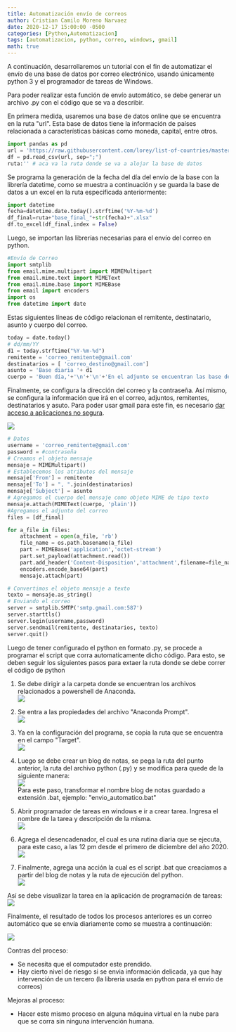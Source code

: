 ```yaml
---
title: Automatización envío de correos 
author: Cristian Camilo Moreno Narvaez
date: 2020-12-17 15:00:00 -0500
categories: [Python,Automatizacion]
tags: [automatizacion, python, correo, windows, gmail]
math: true
---
```


A continuación, desarrollaremos un tutorial con el fin de automatizar el envío de una base de datos por correo electrónico, usando únicamente python 3 y el programador de tareas de Windows.

Para poder realizar esta función de envío automático, se debe generar un archivo .py con el código que se va a describir.

En primera medida, usaremos una base de datos online que se encuentra en la ruta "url". Esta base de datos tiene la información de países relacionada a características básicas como moneda, capital, entre otros.


```python
import pandas as pd
url = 'https://raw.githubusercontent.com/lorey/list-of-countries/master/csv/countries.csv'
df = pd.read_csv(url, sep=";")
ruta:'' # aca va la ruta donde se va a alojar la base de datos
```

Se programa la generación de la fecha del día del envío de la base con la librería datetime, como se muestra a continuación y se guarda la base de datos a un excel en la ruta especificada anteriormente:

```python
import datetime
fecha=datetime.date.today().strftime('%Y-%m-%d')
df_final=ruta+"base_final_"+str(fecha)+".xlsx"
df.to_excel(df_final,index = False)
```

Luego, se importan las librerías necesarias para el envío del correo en python.

```python
#Envío de Correo
import smtplib
from email.mime.multipart import MIMEMultipart
from email.mime.text import MIMEText
from email.mime.base import MIMEBase
from email import encoders
import os
from datetime import date
```

Estas siguientes líneas de código relacionan el remitente, destinatario, asunto y cuerpo del correo.

```python
today = date.today()
# dd/mm/YY
d1 = today.strftime("%Y-%m-%d")
remitente = 'correo_remitente@gmail.com'
destinatarios = [ 'correo_destino@gmail.com']
asunto = 'Base diaria '+ d1
cuerpo = 'Buen día,'+'\n'+'\n'+'En el adjunto se encuentran las base del día de hoy.'+'\n'+'\n'+' Quedo atento a tus comentarios.'
```

Finalmente, se configura la dirección del correo y la contraseña. Así mismo, se configura la información que irá en el correo, adjuntos, remitentes, destinatarios y asuto.
Para poder usar gmail para este fin, es necesario [dar acceso a aplicaciones no segura](https://docs.rocketbot.co/?p=1567).

![ ](/assets/img/2020-12-14-automatizacion-envio-correos/paso_gmail.PNG)

```python
# Datos
username = 'correo_remitente@gmail.com'
password = #contraseña
# Creamos el objeto mensaje
mensaje = MIMEMultipart()
# Establecemos los atributos del mensaje
mensaje['From'] = remitente
mensaje['To'] = ", ".join(destinatarios)
mensaje['Subject'] = asunto
# Agregamos el cuerpo del mensaje como objeto MIME de tipo texto
mensaje.attach(MIMEText(cuerpo, 'plain'))
#Agregamos el adjunto del correo
files = [df_final]

for a_file in files:
    attachment = open(a_file, 'rb')
    file_name = os.path.basename(a_file)
    part = MIMEBase('application','octet-stream')
    part.set_payload(attachment.read())
    part.add_header('Content-Disposition','attachment',filename=file_name)
    encoders.encode_base64(part)
    mensaje.attach(part)

# Convertimos el objeto mensaje a texto
texto = mensaje.as_string()
# Enviando el correo
server = smtplib.SMTP('smtp.gmail.com:587')
server.starttls()
server.login(username,password)
server.sendmail(remitente, destinatarios, texto)
server.quit()
```

Luego de tener configurado el python en formato .py, se procede a programar el script que corra automaticamente dicho código. Para esto, se deben seguir los siguientes pasos para extaer la ruta donde se debe correr el código de python

1. Se debe dirigir a la carpeta donde se encuentran los archivos relacionados a powershell de Anaconda. <br />
![ ](/assets/img/2020-12-14-automatizacion-envio-correos/paso_1_link_python.png)

2. Se entra a las propiedades del archivo "Anaconda Prompt". <br />
![ ](/assets/img/2020-12-14-automatizacion-envio-correos/paso_2_link_python.png)

3. Ya en la configuración del programa, se copia la ruta que se encuentra en el campo "Target". <br />
![ ](/assets/img/2020-12-14-automatizacion-envio-correos/paso_3_link_python.png)

4. Luego se debe crear un blog de notas, se pega la ruta del punto anterior, la ruta del archivo python (.py) y se modifica para quede de la siguiente manera: <br />
![ ](/assets/img/2020-12-14-automatizacion-envio-correos/paso4_bat.PNG) <br />
Para este paso, transformar el nombre blog de notas guardado a extensión .bat, ejemplo: "envio_automatico.bat"

5. Abrir programador de tareas en windows e ir a crear tarea. Ingresa el nombre de la tarea y descripción de la misma. <br />
![ ](/assets/img/2020-12-14-automatizacion-envio-correos/paso5_task.PNG)

6. Agrega el desencadenador, el cual es una rutina diaria que se ejecuta, para este caso, a las 12 pm desde el primero de diciembre del año 2020. <br />
![ ](/assets/img/2020-12-14-automatizacion-envio-correos/paso6_desencadenador.PNG) <br />

7. Finalmente, agrega una acción la cual es el script .bat que creaciamos a partir del blog de notas y la ruta de ejecución del python. <br />
![ ](/assets/img/2020-12-14-automatizacion-envio-correos/paso7_action.PNG) <br />

Así se debe visualizar la tarea en la aplicación de programación de tareas:
![ ](/assets/img/2020-12-14-automatizacion-envio-correos/paso_final.PNG) <br />

Finalmente, el resultado de todos los procesos anteriores es un correo automático que se envía diariamente como se muestra a continuación:

![ ](/assets/img/2020-12-14-automatizacion-envio-correos/correo.PNG)

Contras del proceso:

- Se necesita que el computador este prendido.
- Hay cierto nivel de riesgo si se envia información delicada, ya que hay intervención de un tercero (la libreria usada en python para el envío de correos)

Mejoras al proceso:

- Hacer este mismo proceso en alguna máquina virtual en la nube para que se corra sin ninguna intervención humana.

